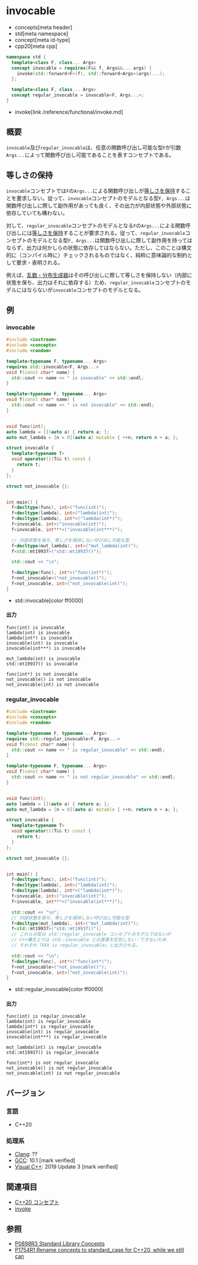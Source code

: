 # invocable
* concepts[meta header]
* std[meta namespace]
* concept[meta id-type]
* cpp20[meta cpp]

```cpp
namespace std {
  template<class F, class... Args>
  concept invocable = requires(F&& f, Args&&... args) {
    invoke(std::forward<F>(f), std::forward<Args>(args)...);
  };

  template<class F, class... Args>
  concept regular_invocable = invocable<F, Args...>;
}
```
* invoke[link /reference/functional/invoke.md]

## 概要

`invocable`及び`regular_invocable`は、任意の関数呼び出し可能な型`F`が引数`Args...`によって関数呼び出し可能であることを表すコンセプトである。

## 等しさの保持

`invocable`コンセプトでは`F`の`Args...`による関数呼び出しが[等しさを保持](/reference/concepts.md)することを要求しない。従って、`invocable`コンセプトのモデルとなる型`F, Args...`は関数呼び出しに際して副作用があっても良く、その出力が内部状態や外部状態に依存していても構わない。

対して、`regular_invocable`コンセプトのモデルとなる`F`の`Args...`による関数呼び出しには[等しさを保持](/reference/concepts.md)することが要求される。従って、`regular_invocable`コンセプトのモデルとなる型`F, Args...`は関数呼び出しに際して副作用を持ってはならず、出力は何かしらの状態に依存してはならない。ただし、このことは構文的に（コンパイル時に）チェックされるものではなく、純粋に意味論的な制約として要求・表明される。

例えば、[乱数・分布生成器](/reference/random.md)はその呼び出しに際して等しさを保持しない（内部に状態を保ち、出力はそれに依存する）ため、`regular_invocable`コンセプトのモデルにはならないが`invocable`コンセプトのモデルとなる。

## 例

### invocable

```cpp example
#include <iostream>
#include <concepts>
#include <random>

template<typename F, typename... Args>
requires std::invocable<F, Args...>
void f(const char* name) {
  std::cout << name << " is invocable" << std::endl;
}

template<typename F, typename... Args>
void f(const char* name) {
  std::cout << name << " is not invocable" << std::endl;
}


void func(int);
auto lambda = [](auto a) { return a; };
auto mut_lambda = [n = 0](auto a) mutable { ++n; return n + a; };

struct invocable {
  template<typename T>
  void operator()(T&& t) const {
    return t;
  }
};

struct not_invocable {};


int main() {
  f<decltype(func), int>("func(int)");
  f<decltype(lambda), int>("lambda(int)");
  f<decltype(lambda), int*>("lambda(int*)");
  f<invocable, int>("invocable(int)");
  f<invocable, int***>("invocable(int***)");

  // 内部状態を保ち、等しさを保持しない呼び出し可能な型
  f<decltype(mut_lambda), int>("mut_lambda(int)");
  f<std::mt19937>("std::mt19937()");

  std::cout << "\n";

  f<decltype(func), int*>("func(int*)");
  f<not_invocable>("not_invocable()");
  f<not_invocable, int>("not_invocable(int)");
}
```
* std::invocable[color ff0000]

#### 出力
```
func(int) is invocable
lambda(int) is invocable
lambda(int*) is invocable
invocable(int) is invocable
invocable(int***) is invocable

mut_lambda(int) is invocable
std::mt19937() is invocable

func(int*) is not invocable
not_invocable() is not invocable
not_invocable(int) is not invocable
```

### regular_invocable

```cpp example
#include <iostream>
#include <concepts>
#include <random>

template<typename F, typename... Args>
requires std::regular_invocable<F, Args...>
void f(const char* name) {
  std::cout << name << " is regular_invocable" << std::endl;
}

template<typename F, typename... Args>
void f(const char* name) {
  std::cout << name << " is not regular_invocable" << std::endl;
}


void func(int);
auto lambda = [](auto a) { return a; };
auto mut_lambda = [n = 0](auto a) mutable { ++n; return n + a; };

struct invocable {
  template<typename T>
  void operator()(T&& t) const {
    return t;
  }
};

struct not_invocable {};


int main() {
  f<decltype(func), int>("func(int)");
  f<decltype(lambda), int>("lambda(int)");
  f<decltype(lambda), int*>("lambda(int*)");
  f<invocable, int>("invocable(int)");
  f<invocable, int***>("invocable(int***)");

  std::cout << "\n";
  // 内部状態を保ち、等しさを保持しない呼び出し可能な型
  f<decltype(mut_lambda), int>("mut_lambda(int)");
  f<std::mt19937>("std::mt19937()");
  // これらの型は std::regular_invocable コンセプトのモデルではないが
  // C++構文上では std::invocable との差異を区別しない／できないため
  // それぞれ「XXX is regular_invocable」と出力される。

  std::cout << "\n";
  f<decltype(func), int*>("func(int*)");
  f<not_invocable>("not_invocable()");
  f<not_invocable, int>("not_invocable(int)");
}
```
* std::regular_invocable[color ff0000]


#### 出力
```
func(int) is regular_invocable
lambda(int) is regular_invocable
lambda(int*) is regular_invocable
invocable(int) is regular_invocable
invocable(int***) is regular_invocable

mut_lambda(int) is regular_invocable
std::mt19937() is regular_invocable

func(int*) is not regular_invocable
not_invocable() is not regular_invocable
not_invocable(int) is not regular_invocable
```

## バージョン
### 言語
- C++20

### 処理系
- [Clang](/implementation.md#clang): ??
- [GCC](/implementation.md#gcc): 10.1 [mark verified]
- [Visual C++](/implementation.md#visual_cpp): 2019 Update 3 [mark verified]

## 関連項目

- [C++20 コンセプト](/lang/cpp20/concepts.md)
- [invoke](/reference/functional/invoke.md)

## 参照

- [P0898R3 Standard Library Concepts](http://www.open-std.org/jtc1/sc22/wg21/docs/papers/2018/p0898r3.pdf)
- [P1754R1 Rename concepts to standard_case for C++20, while we still can](http://www.open-std.org/jtc1/sc22/wg21/docs/papers/2019/p1754r1.pdf)
